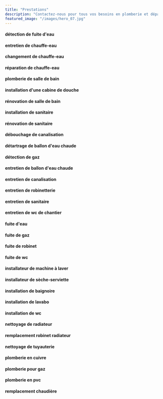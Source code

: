 ```yaml
---
title: "Prestations"
description: "Contactez-nous pour tous vos besoins en plomberie et dépannage !"
featured_image: "/images/hero_07.jpg"
---
```



#### détection de fuite d'eau
#### entretien de chauffe-eau
#### changement de chauffe-eau
#### réparation de chauffe-eau
#### plomberie de salle de bain
#### installation d'une cabine de douche
#### rénovation de salle de bain
#### installation de sanitaire
#### rénovation de sanitaire
#### débouchage de canalisation
#### détartrage de ballon d'eau chaude
#### détection de gaz
#### entretien de ballon d'eau chaude
#### entretien de canalisation
#### entretien de robinetterie
#### entretien de sanitaire
#### entretien de wc de chantier
#### fuite d'eau
#### fuite de gaz
#### fuite de robinet
#### fuite de wc
#### installateur de machine à laver
#### installateur de sèche-serviette
#### installation de baignoire
#### installation de lavabo
#### installation de wc
#### nettoyage de radiateur
#### remplacement robinet radiateur
#### nettoyage de tuyauterie
#### plomberie en cuivre
#### plomberie pour gaz
#### plomberie en pvc
#### remplacement chaudière
